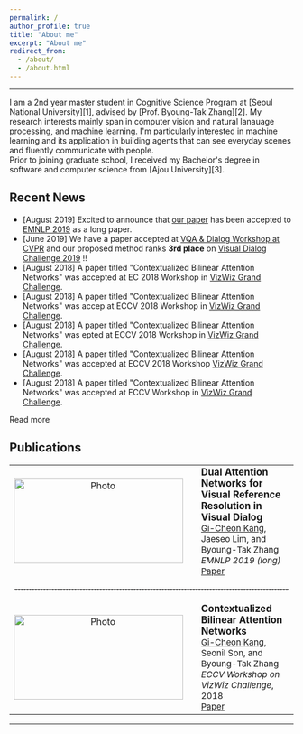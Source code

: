 ```yaml
---
permalink: /
author_profile: true
title: "About me"
excerpt: "About me"
redirect_from: 
  - /about/
  - /about.html
---
```

<hr>
I am a 2nd year master student in Cognitive Science Program at [Seoul National University][1], advised by [Prof. Byoung-Tak Zhang][2]. My research interests mainly span in computer vision and natural lanauage processing, and machine learning. I'm particularly interested in machine learning and its application in building agents that can see everyday scenes and fluently communicate with people. <br>
Prior to joining graduate school, I received my Bachelor's degree in software and computer science from [Ajou University][3]. 
<br>

<a name="/news"></a>
<!-- <span style="color:#ff7272">**NEW!**</span> -->
## Recent News
- [August 2019] Excited to announce that [our paper][7] has been accepted to [EMNLP 2019][8] as a long paper. 
- [June 2019] We have a paper accepted at [VQA & Dialog Workshop at CVPR][5] and our proposed method ranks **3rd place** on [Visual Dialog Challenge 2019][6] !! 
- [August 2018] A paper titled "Contextualized Bilinear Attention Networks" was accepted at EC 2018 Workshop in [VizWiz Grand Challenge][4].
- [August 2018] A paper titled "Contextualized Bilinear Attention Networks" was accep at ECCV 2018 Workshop in [VizWiz Grand Challenge][4].
- [August 2018] A paper titled "Contextualized Bilinear Attention Networks" was epted at ECCV 2018 Workshop in [VizWiz Grand Challenge][4].
- [August 2018] A paper titled "Contextualized Bilinear Attention Networks" was accepted at ECCV 2018 Workshop  [VizWiz Grand Challenge][4].
- [August 2018] A paper titled "Contextualized Bilinear Attention Networks" was accepted at ECCV Workshop in [VizWiz Grand Challenge][4].

<div id="read-more-button">
    <a nohref>Read more</a>
</div>

## Publications
<table align="center" style="border-collapse: collapse; border: none;" >
    <!-- Dual Attention Networks -->
    <tr style="border: none;">
        <td align="center" style="border: none;"><img src="https://github.com/gicheonkang/gicheonkang.github.io/blob/master/images/DAN-19.png?raw=true" alt="Photo" width="300" height="150" /></td>
        <td style="border: none;"></td>
        <td align="left" style="border: none;"><b><span style="font-size: 17px;">Dual Attention Networks for Visual Reference Resolution in Visual Dialog</span></b><br>
          <span style="font-size:15px;"><u>Gi-Cheon Kang</u>, Jaeseo Lim, and Byoung-Tak Zhang</span><br>
          <span style="font-size:15px;"><i>EMNLP 2019 (long) </i></span><br>
          <span style="font-size:15px;"><a class="btn btn--info" href="https://arxiv.org/abs/1902.09368"> Paper </a></span></td>
    </tr>
    <!-- CBAN -->
    <tr style="border: none;">
        <td style="border: none;" colspan="3"><hr style="border: dashed 1px #8c8b8b;"></td>
    </tr>
    <!-- Contextualized Bilinear Attention Networks -->
    <tr style="border: none;">
        <td align="center" style="border: none;"><img src="https://github.com/gicheonkang/gicheonkang.github.io/blob/master/images/CBAN-18.png?raw=true" alt="Photo" width="300" height="150" /></td>
        <td style="border: none;"></td>
        <td align="left" style="border: none;"><b><span style="font-size: 17px;">Contextualized Bilinear Attention Networks</span></b><br>
          <span style="font-size:15px;"><u>Gi-Cheon Kang</u>, Seonil Son, and Byoung-Tak Zhang </span><br>
          <span style="font-size:15px;"><i>ECCV Workshop on VizWiz Challenge</i>, 2018</span><br>
          <span style="font-size:15px;"><a class="btn btn--info" href="https://bi.snu.ac.kr/Publications/Conferences/International/ECCV2018_Workshop_VizWiz_GCKang.pdf"> Paper </a></span>
          <!--<font size="3"><a class="btn" href="https://github.com/gicheonkang/gicheonkang.github.io/blob/master/files/ECCV2018-poster-gckang.pdf"> Poster </a> </font>--></td> 
    </tr>
</table>

<style>
  @media screen and (max-width: 750px) {
  table thead {
    border: none;
    clip: rect(0 0 0 0);
    height: 1px;
    margin: -1px;
    overflow: hidden;
    padding: 0;
    position: absolute;
    width: 1px;
  }
  
  table tr {
    border-bottom: 3px solid #ddd;
    display: block;
  }
  
  table td {
    border-bottom: 1px solid #ddd;
    display: block;
    text-align: left;
  }
  
  table td::before {
    content: attr(data-label);
    float: left;
  }
}
</style>

<script src="/assets/js/vendor/jquery/jquery-1.12.4.min.js"></script>
<script type="text/javascript">
    $('ul:gt(0) li:gt(12)').hide();
    $('#read-more-button > a').click(function() {
        $('ul:gt(0) li:gt(3)').show();
        $('#read-more-button').hide();
    });
</script>

---
[1]: http://en.snu.ac.kr
[2]: https://bi.snu.ac.kr/~btzhang/
[3]: http://www.ajou.ac.kr/en/
[4]: http://vizwiz.org/workshop/
[5]: https://visualqa.org/workshop.html
[6]: https://visualdialog.org/challenge/2019
[7]: https://arxiv.org/abs/1902.09368
[8]: https://www.emnlp-ijcnlp2019.org/



